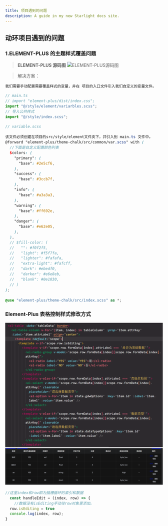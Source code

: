 ```yaml
---
title: 项目遇到的问题
description: A guide in my new Starlight docs site.
---
```


## 动环项目遇到的问题

### 1.ELEMENT-PLUS 的主题样式覆盖问题

> **ELEMENT-PLUS 源码图** ![ELEMENT-PLUS源码图](@/assets/img/Project/element-plus-source.png)

> 解决方案：

    我们需要手动配置需要覆盖样式的变量，并在 项目的入口文件引入我们自定义的变量文件。

```ts
// main.ts
// import "element-plus/dist/index.css";
import "@/style/element/variarbles.scss";
// 导入公共样式
import "@/style/index.scss";
```

```scss
// variable.scss

该文件必须创建在项目的src/style/element文件夹下，并引入到 main.ts 文件中。
@forward "element-plus/theme-chalk/src/common/var.scss" with (
  //下面是自定义配置颜色列表
  $colors: (
    "primary": (
      "base": #2e5cf6,
    ),
    "success": (
      "base": #3ccb7f,
    ),
    "info": (
      "base": #a3a3a3,
    ),
    "warning": (
      "base": #ff692e,
    ),
    "danger": (
      "base": #e62e05,
    ),
  ),
  // $fill-color: (
  //   "": #f0f2f5,
  //   "light": #f5f7fa,
  //   "lighter": #fafafa,
  //   "extra-light": #fafcff,
  //   "dark": #ebedf0,
  //   "darker": #e6e8eb,
  //   "blank": #0e1030,
  // )
);

@use "element-plus/theme-chalk/src/index.scss" as *;
```


### Element-Plus 表格控制样式修改方式
![根据返回的数据来判断表格的样式](image.png)
![代码对应的页面效果](image-1.png)

```js
//这里index和row即为插槽循环的索引和数据
  const handleEdit = (index, row) => {
    //数据没有isEditing手动往row对象里添加。
  row.isEditing = true
  console.log(index, row);
}
```